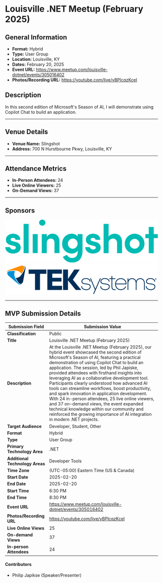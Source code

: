 # Louisville .NET Meetup (February 2025)

## General Information

- **Format:** Hybrid
- **Type:** User Group
- **Location:** Louisville, KY
- **Dates:** February 20, 2025
- **Event URL:** https://www.meetup.com/louisville-dotnet/events/305016402
- **Photos/Recording URL:** https://youtube.com/live/yBPlcqzKceI

## Description

In this second edition of Microsoft's Season of AI, I will demonstrate using Copilot Chat to build an application.

---

## Venue Details

- **Venue Name:** Slingshot
- **Address:** 700 N Hurstbourne Pkwy, Louisville, KY

---

## Attendance Metrics

- **In-Person Attendees:** 24
- **Live Online Viewers:** 25
- **On-Demand Views:** 37

---

## Sponsors

[![Slingshot](assets/SLG_Logo_Word_Teal.png)](https://www.yslingshot.com/)
[![TEKsystems](assets/Teksystems-logo.png)](https://www.teksystems.com/)

---

## MVP Submission Details

| Submission Field                | Submission Value                                             |
| ------------------------------- | ------------------------------------------------------------ |
| **Classification**              | Public                                                       |
| **Title**                       | Louisville .NET Meetup (February 2025)                       |
| **Description**                 | At the Louisville .NET Meetup (February 2025), our hybrid event showcased the second edition of Microsoft's Season of AI, featuring a practical demonstration of using Copilot Chat to build an application. The session, led by Phil Japiske, provided attendees with firsthand insights into leveraging AI as a collaborative development tool. Participants clearly understood how advanced AI tools can streamline workflows, boost productivity, and spark innovation in application development. With 24 in-person attendees, 25 live online viewers, and 37 on-demand views, the event expanded technical knowledge within our community and reinforced the growing importance of AI integration in modern .NET projects. |
| **Target Audience**             | Developer, Student, Other                                    |
| **Format**                      | Hybrid                                                       |
| **Type**                        | User Group                                                   |
| **Primary Technology Area**     | .NET                                                         |
| **Additional Technology Areas** | Developer Tools                                              |
| **Time Zone**                   | (UTC-05:00) Eastern Time (US & Canada)                       |
| **Start Date**                  | 2025-02-20                                                   |
| **End Date**                    | 2025-02-20                                                   |
| **Start Time**                  | 6:30 PM                                                      |
| **End Time**                    | 8:30 PM                                                      |
| **Event URL**                   | https://www.meetup.com/louisville-dotnet/events/305016402    |
| **Photos/Recording URL**        | https://youtube.com/live/yBPlcqzKceI                         |
| **Live Online Views**           | 25                                                           |
| **On-demand Views**             | 37                                                           |
| **In-person Attendees**         | 24                                                           |

#### Contributors

- Philip Japikse (Speaker/Presenter)